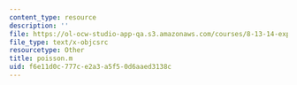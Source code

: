 ```yaml
---
content_type: resource
description: ''
file: https://ol-ocw-studio-app-qa.s3.amazonaws.com/courses/8-13-14-experimental-physics-i-ii-junior-lab-fall-2016-spring-2017/f6e11d0c777ce2a3a5f50d6aaed3138c_poisson.m
file_type: text/x-objcsrc
resourcetype: Other
title: poisson.m
uid: f6e11d0c-777c-e2a3-a5f5-0d6aaed3138c
---
```


